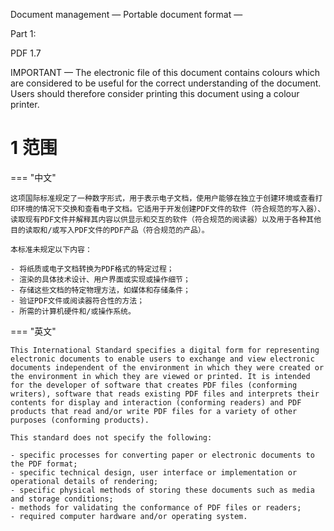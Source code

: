 Document management — Portable document format —

Part 1:

PDF 1.7

IMPORTANT — The electronic file of this document contains colours which are considered to be useful for the correct understanding of the document. Users should therefore consider printing this document using a colour printer.

# 1 范围

=== "中文"

    这项国际标准规定了一种数字形式，用于表示电子文档，使用户能够在独立于创建环境或查看打印环境的情况下交换和查看电子文档。它适用于开发创建PDF文件的软件（符合规范的写入器）、读取现有PDF文件并解释其内容以供显示和交互的软件（符合规范的阅读器）以及用于各种其他目的读取和/或写入PDF文件的PDF产品（符合规范的产品）。

    本标准未规定以下内容：
    
    - 将纸质或电子文档转换为PDF格式的特定过程；
    - 渲染的具体技术设计、用户界面或实现或操作细节；
    - 存储这些文档的特定物理方法，如媒体和存储条件；
    - 验证PDF文件或阅读器符合性的方法；
    - 所需的计算机硬件和/或操作系统。
    

=== "英文"

    This International Standard specifies a digital form for representing electronic documents to enable users to exchange and view electronic documents independent of the environment in which they were created or the environment in which they are viewed or printed. It is intended for the developer of software that creates PDF files (conforming writers), software that reads existing PDF files and interprets their contents for display and interaction (conforming readers) and PDF products that read and/or write PDF files for a variety of other purposes (conforming products).
    
    This standard does not specify the following:
    
    - specific processes for converting paper or electronic documents to the PDF format;
    - specific technical design, user interface or implementation or operational details of rendering;
    - specific physical methods of storing these documents such as media and storage conditions;
    - methods for validating the conformance of PDF files or readers;
    - required computer hardware and/or operating system.
